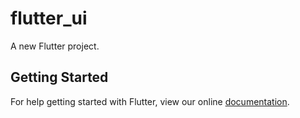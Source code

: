 # flutter_ui

A new Flutter project.

## Getting Started

For help getting started with Flutter, view our online
[documentation](https://flutter.io/).

